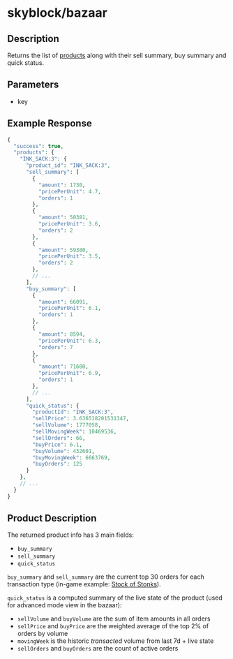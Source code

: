 # skyblock/bazaar

## Description
Returns the list of [products](#product-description) along with their sell summary, buy summary and quick status.

## Parameters
- key

## Example Response
```php
{
  "success": true,
  "products": {
    "INK_SACK:3": {
      "product_id": "INK_SACK:3",
      "sell_summary": [
        {
          "amount": 1730,
          "pricePerUnit": 4.7,
          "orders": 1
        },
        {
          "amount": 50381,
          "pricePerUnit": 3.6,
          "orders": 2
        },
        {
          "amount": 59380,
          "pricePerUnit": 3.5,
          "orders": 2
        },
        // ...
      ],
      "buy_summary": [
        {
          "amount": 66091,
          "pricePerUnit": 6.1,
          "orders": 1
        },
        {
          "amount": 8594,
          "pricePerUnit": 6.3,
          "orders": 7
        },
        {
          "amount": 71680,
          "pricePerUnit": 6.9,
          "orders": 1
        },
        // ...
      ],
      "quick_status": {
        "productId": "INK_SACK:3",
        "sellPrice": 3.636518201531347,
        "sellVolume": 1777058,
        "sellMovingWeek": 10469536,
        "sellOrders": 66,
        "buyPrice": 6.1,
        "buyVolume": 432601,
        "buyMovingWeek": 6663769,
        "buyOrders": 125
      }
    },
    // ...
  }
}
```

## Product Description

The returned product info has 3 main fields:
- `buy_summary`
- `sell_summary`
- `quick_status`

`buy_summary` and `sell_summary` are the current top 30 orders for each transaction type (in-game example:
[Stock of Stonks](https://i.imgur.com/SjRONxq.png)).

`quick_status` is a computed summary of the live state of the product (used for advanced mode view in the bazaar):
- `sellVolume` and `buyVolume` are the sum of item amounts in all orders
- `sellPrice` and `buyPrice` are the weighted average of the top 2% of orders by volume
- `movingWeek` is the historic *transacted* volume from last 7d + live state
- `sellOrders` and `buyOrders` are the count of active orders

